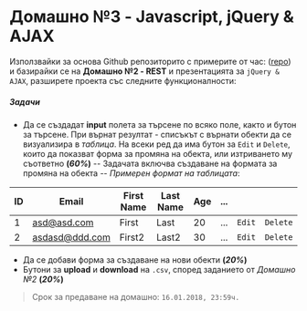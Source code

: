 # Домашно №3 - Javascript, jQuery & AJAX

Използвайки за основа Github репозиторито с примерите от час: ([repo](https://github.com/mmitropolitsky/elsys_ip_2018/tree/master/3_REST)) и базирайки се на **Домашно №2 - REST** и презентацията за `jQuery & AJAX`, разширете проекта със следните функционалности:

##### Задачи
- Да се създадат **input** полета за търсене по всяко поле, както и бутон за търсене. При върнат резултат - списъкът с върнати обекти да се визуализира в *таблица*. На всеки ред да има бутон за `Edit` и `Delete`, които да показват форма за промяна на обекта, или изтриването му съответно **(*60%*)**
-- Задачата включва създаване на формата за промяна на обекта
-- *Примерен формат на таблицата*: 

| ID | Email | First Name | Last Name | Age |...| | |
| ------ | ------ | ------ | ------ | ------ | ------ | ------ | ------ |
| 1 | asd@asd.com | First | Last | 20 | ... |`Edit` | `Delete` |
| 2 | asdasd@ddd.com | First2 | Last2 | 30 | ... | `Edit` | `Delete` |

-  Да се добави форма за създаване на нови обекти **(*20%*)**
-  Бутони за **upload** и **download** на `.csv`, според заданието от *Домашно №2* **(*20%*)**

> Срок за предаване на домашно: `16.01.2018, 23:59ч.`

